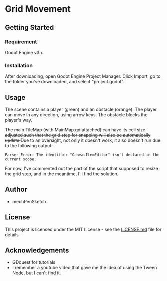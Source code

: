 # Grid Movement

## Getting Started

### Requirement
Godot Engine v3.x

### Installation
After downloading, open Godot Engine Project Manager. Click Import, go to the folder you've downloaded, and select "project.godot".

## Usage
The scene contains a player (green) and an obstacle (orange). The player can move in any direction, using arrow keys. The obstacle blocks the player's way.

~~The main TileMap (with MainMap.gd attached) can have its cell size adjusted such that the grid step for snapping will also be automatically update.~~Due to an oversight, not only it doesn't work, it also doesn't run due to the following output:
```
Parser Error: The identifier "CanvasItemEditor" isn't declared in the current scope.
```
For now, I've commented out the part of the script that supposed to resize the grid step, and in the meantime, I'll find the solution.

## Author
* mechPenSketch

## License
This project is licensed under the MIT License - see the [LICENSE.md](LICENSE.md) file for details

## Acknowledgements
* GDquest for tutorials
* I remember a youtube video that gave me the idea of using the Tween Node, but I can't find it.
